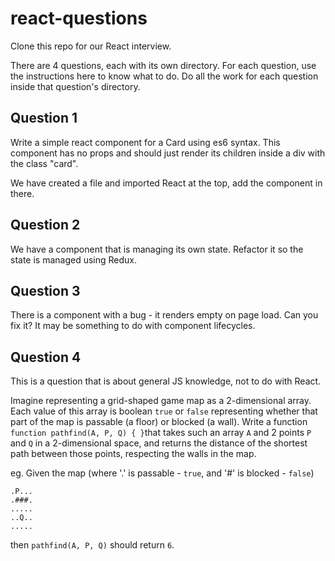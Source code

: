 # react-questions
Clone this repo for our React interview.

There are 4 questions, each with its own directory. For each question, use the instructions here to
know what to do. Do all the work for each question inside that question's directory.

## Question 1
Write a simple react component for a Card using es6 syntax. This component has no props and should
just render its children inside a div with the class "card".

We have created a file and imported React at the top, add the component in there.

## Question 2
We have a component that is managing its own state. Refactor it so the state is managed using Redux.

## Question 3
There is a component with a bug - it renders empty on page load. Can you fix it? It may be something
to do with component lifecycles.

## Question 4
This is a question that is about general JS knowledge, not to do with React.

Imagine representing a grid-shaped game map as a 2-dimensional array. Each value of this array is
boolean `true` or `false` representing whether that part of the map is passable (a floor) or blocked
(a wall). Write a function `function pathfind(A, P, Q) { }`that takes such an array `A` and 2 points
`P` and `Q` in a 2-dimensional space, and returns the distance of the shortest path between those
points, respecting the walls in the map.

eg. Given the map (where '.' is passable - `true`, and '#' is blocked - `false`)
```
.P...
.###.
.....
..Q..
.....
```

then `pathfind(A, P, Q)` should return `6`.
